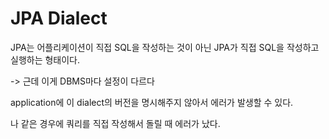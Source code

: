 # JPA Dialect

JPA는 어플리케이션이 직접 SQL을 작성하는 것이 아닌 JPA가 직접 SQL을 작성하고 실행하는 형태이다.

-> 근데 이게 DBMS마다 설정이 다르다

application에 이 dialect의 버전을 명시해주지 않아서 에러가 발생할 수 있다.

나 같은 경우에 쿼리를 직접 작성해서 돌릴 때 에러가 났다.